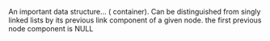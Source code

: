 An important data structure... ( container).
Can be distinguished from singly linked lists by its previous link component
of a given node.
the first previous node component is NULL